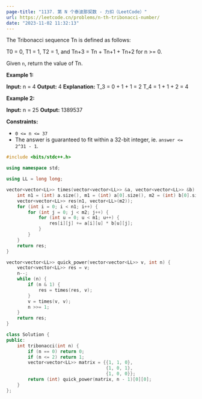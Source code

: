 ```yaml
---
page-title: "1137. 第 N 个泰波那契数 - 力扣（LeetCode）"
url: https://leetcode.cn/problems/n-th-tribonacci-number/
date: "2023-11-02 11:32:13"
---
```

The Tribonacci sequence Tn is defined as follows: 

T0 = 0, T1 = 1, T2 = 1, and Tn+3 = Tn + Tn+1 + Tn+2 for n >= 0.

Given `n`, return the value of Tn.

**Example 1:**

**Input:** n = 4
**Output:** 4
**Explanation:**
T\_3 = 0 + 1 + 1 = 2
T\_4 = 1 + 1 + 2 = 4

**Example 2:**

**Input:** n = 25
**Output:** 1389537

**Constraints:**

-   `0 <= n <= 37`
-   The answer is guaranteed to fit within a 32-bit integer, ie. `answer <= 2^31 - 1`.

```cpp
#include <bits/stdc++.h>

using namespace std;

using LL = long long;

vector<vector<LL>> times(vector<vector<LL>> &a, vector<vector<LL>> &b) {
    int n1 = (int) a.size(), m1 = (int) a[0].size(), m2 = (int) b[0].size();
    vector<vector<LL>> res(n1, vector<LL>(m2));
    for (int i = 0; i < n1; i++) {
        for (int j = 0; j < m2; j++) {
            for (int u = 0; u < m1; u++) {
                res[i][j] += a[i][u] * b[u][j];
            }
        }
    }
    return res;
}

vector<vector<LL>> quick_power(vector<vector<LL>> v, int n) {
    vector<vector<LL>> res = v;
    n--;
    while (n) {
        if (n & 1) {
            res = times(res, v);
        }
        v = times(v, v);
        n >>= 1;
    }
    return res;
}

class Solution {
public:
    int tribonacci(int n) {
        if (n == 0) return 0;
        if (n <= 2) return 1;
        vector<vector<LL>> matrix = {{1, 1, 0},
                                     {1, 0, 1},
                                     {1, 0, 0}};
        return (int) quick_power(matrix, n - 1)[0][0];
    }
};
```